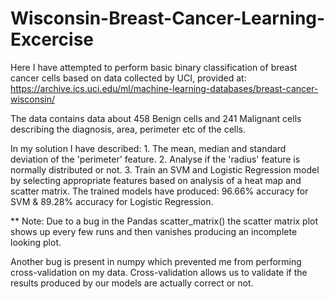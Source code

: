 # Wisconsin-Breast-Cancer-Learning-Excercise

Here I have attempted to perform basic binary classification of breast cancer cells based on data collected by UCI, provided 
at: https://archive.ics.uci.edu/ml/machine-learning-databases/breast-cancer-wisconsin/

The data contains  data about 458 Benign cells and 241 Malignant cells describing the diagnosis, area, perimeter etc of the cells. 

In my solution I have described:
    1. The mean, median and standard deviation of the 'perimeter' feature. 
    2. Analyse if the 'radius' feature is normally distributed or not.
    3. Train an SVM and Logistic Regression model by selecting appropriate features based on analysis of
       a heat map and scatter matrix. 
       The trained models have produced: 96.66% accuracy for SVM & 89.28% accuracy for Logistic Regression.
       
       


** Note: Due to a bug in the Pandas scatter_matrix() the scatter matrix plot shows up every few runs and then vanishes producing 
an incomplete looking plot.

Another bug is present in numpy which prevented me from performing cross-validation on my data. Cross-validation allows us to validate if the results 
produced by our models are actually correct or not. 
